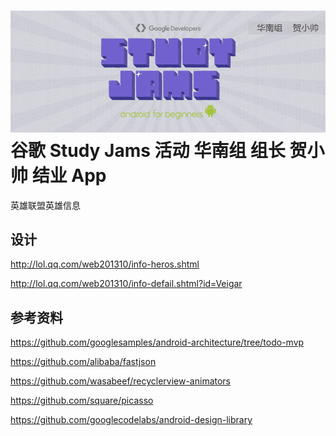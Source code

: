 ![Study James](images/StudyJams.jpg)
谷歌 Study Jams 活动 华南组 组长 贺小帅 结业 App
===================================

英雄联盟英雄信息

设计
--------------
http://lol.qq.com/web201310/info-heros.shtml

http://lol.qq.com/web201310/info-defail.shtml?id=Veigar

参考资料
--------------
https://github.com/googlesamples/android-architecture/tree/todo-mvp

https://github.com/alibaba/fastjson

https://github.com/wasabeef/recyclerview-animators

https://github.com/square/picasso

https://github.com/googlecodelabs/android-design-library